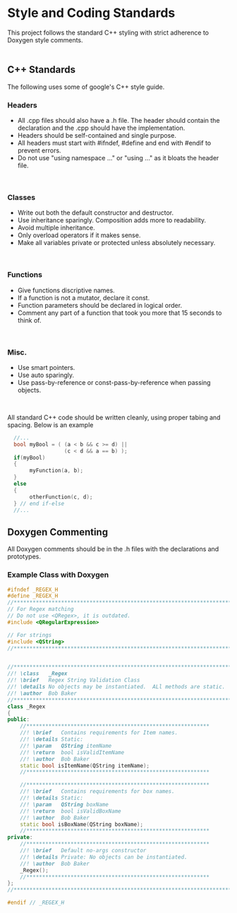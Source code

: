 # Style and Coding Standards

This project follows the standard C++ styling with strict adherence to Doxygen style comments.
<br> <br>

## C++ Standards
The following uses some of google's C++ style guide.
<br>

### Headers
 * All .cpp files should also have a .h file.  The header should contain the declaration and the .cpp should have the implementation.
 * Headers should be self-contained and single purpose.
 * All headers must start with #ifndef, #define and end with #endif to prevent errors.
 * Do not use "using namespace ..." or "using ..." as it bloats the header file.
<br>

### Classes
 * Write out both the default constructor and destructor.
 * Use inheritance sparingly. Composition adds more to readability.
 * Avoid multiple inheritance.
 * Only overload operators if it makes sense.
 * Make all variables private or protected unless absolutely necessary.
<br>

### Functions
 * Give functions discriptive names.
 * If a function is not a mutator, declare it const.
 * Function parameters should be declared in logical order.
 * Comment any part of a function that took you more that 15 seconds to think of.
 <br>
 
### Misc.
 * Use smart pointers.
 * Use auto sparingly.
 * Use pass-by-reference or const-pass-by-reference when passing objects.
<br>

All standard C++ code should be written cleanly, using proper tabing and spacing.
Below is an example

```cpp
  //...
  bool myBool = ( (a < b && c >= d) ||
                  (c < d && a == b) );
  if(myBool) 
  {
       myFunction(a, b);
  } 
  else
  {
       otherFunction(c, d);
  } // end if-else
  //...
```

## Doxygen Commenting

All Doxygen comments should be in the .h files with the declarations and prototypes.

### Example Class with Doxygen

```cpp
#ifndef _REGEX_H
#define _REGEX_H
//*********************************************************************************
// For Regex matching
// Do not use <QRegex>, it is outdated.
#include <QRegularExpression>

// For strings
#include <QString>
//*********************************************************************************


//*********************************************************************************
//! \class   _Regex
//! \brief   Regex String Validation Class
//! \details No objects may be instantiated.  ALl methods are static.
//! \author  Bob Baker
//*********************************************************************************
class _Regex
{
public:
    //**********************************************************
    //! \brief   Contains requirements for Item names.
    //! \details Static:
    //! \param   QString itemName
    //! \return  bool isValidItemName
    //! \author  Bob Baker
    static bool isItemName(QString itemName);
    //**********************************************************

    //**********************************************************
    //! \brief   Contains requirements for box names.
    //! \details Static:
    //! \param   QString boxName
    //! \return  bool isValidBoxName
    //! \author  Bob Baker
    static bool isBoxName(QString boxName);
    //**********************************************************
private:
    //**********************************************************
    //! \brief   Default no-args constructor
    //! \details Private: No objects can be instantiated.
    //! \author  Bob Baker
    _Regex();
    //**********************************************************
};
//*********************************************************************************

#endif // _REGEX_H

```




